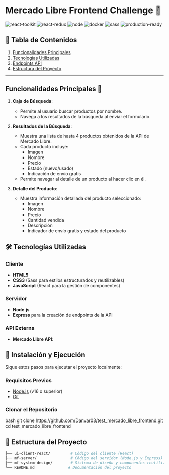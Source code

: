 # Mercado Libre Frontend Challenge 🚀

![react-toolkit](https://img.shields.io/badge/React-Library-61DAFB?logo=react&logoColor=white)
![react-redux](https://img.shields.io/badge/React%20Redux-Library-764ABC?logo=redux&logoColor=white)
![node](https://img.shields.io/badge/Node.js-Runtime-339933?logo=node.js&logoColor=white)
![docker](https://img.shields.io/badge/Docker-Container-2496ED?logo=docker&logoColor=white)
![sass](https://img.shields.io/badge/Sass-CSS%20Preprocessor-CC6699?logo=sass&logoColor=white)
![production-ready](https://img.shields.io/badge/In%20Develop-Ready-green?logo=check&logoColor=white)

## 📖 Tabla de Contenidos

1. [Funcionalidades Principales](#Funcionalidades-Principales)
2. [Tecnologías Utilizadas](#tecnologías-utilizadas)
3. [Endpoints API](#endpoints-api)
4. [Estructura del Proyecto](#estructura-del-proyecto)

---

##  Funcionalidades Principales 🎯


1. **Caja de Búsqueda**:
   - Permite al usuario buscar productos por nombre.
   - Navega a los resultados de la búsqueda al enviar el formulario.

2. **Resultados de la Búsqueda**:
   - Muestra una lista de hasta 4 productos obtenidos de la API de Mercado Libre.
   - Cada producto incluye:
     - Imagen
     - Nombre
     - Precio
     - Estado (nuevo/usado)
     - Indicación de envío gratis
   - Permite navegar al detalle de un producto al hacer clic en él.

3. **Detalle del Producto**:
   - Muestra información detallada del producto seleccionado:
     - Imagen
     - Nombre
     - Precio
     - Cantidad vendida
     - Descripción
     - Indicador de envío gratis y estado del producto

## 🛠️ Tecnologías Utilizadas

### Cliente
- **HTML5**
- **CSS3** (Sass para estilos estructurados y reutilizables)
- **JavaScript** (React para la gestión de componentes)

### Servidor
- **Node.js** 
- **Express** para la creación de endpoints de la API

### API Externa
- **Mercado Libre API**:
  

## 🚀 Instalación y Ejecución

Sigue estos pasos para ejecutar el proyecto localmente:

### Requisitos Previos
- [Node.js](https://nodejs.org) (v16 o superior)
- [Git](https://git-scm.com/)


### Clonar el Repositorio
bash
git clone https://github.com/Danvar03/test_mercado_libre_frontend.git
cd test_mercado_libre_frontend


## 📁 Estructura del Proyecto

```bash
├── ui-client-react/         # Código del cliente (React)
├── mf-server/               # Código del servidor (Node.js y Express)
├── mf-system-design/        # Sistema de diseño y componentes reutilizables
└── README.md               # Documentación del proyecto
```
